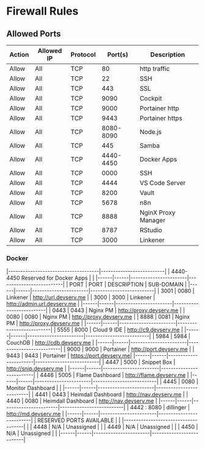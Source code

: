 # Firewall Rules

## Allowed Ports

| Action | Allowed IP | Protocol | Port(s)   | Description         |
|--------|------------|----------|-----------|---------------------|
| Allow  | All        | TCP      | 80        | http traffic        |
| Allow  | All        | TCP      | 22        | SSH                 |
| Allow  | All        | TCP      | 443       | SSL                 |
| Allow  | All        | TCP      | 9090      | Cockpit             |
| Allow  | All        | TCP      | 9000      | Portainer http      |
| Allow  | All        | TCP      | 9443      | Portainer https     |
| Allow  | All        | TCP      | 8080-8090 | Node.js             |
| Allow  | All        | TCP      | 445       | Samba               |
| Allow  | All        | TCP      | 4440-4450 | Docker Apps         |
| Allow  | All        | TCP      | 0000      | SSH                 |
| Allow  | All        | TCP      | 4444      | VS Code Server      |
| Allow  | All        | TCP      | 8200      | Vault               |
| Allow  | All        | TCP      | 5678      | n8n                 |
| Allow  | All        | TCP      | 8888      | NginX Proxy Manager |
| Allow  | All        | TCP      | 8787      | RStudio             |
| Allow  | All        | TCP      | 3000      | Linkener            |

### Docker

|-------------------------------------|--------------------------|
| 4440-4450 Reserved for Docker Apps  |                          |
|------|------|-----------------------|--------------------------|
| PORT | PORT | DESCRIPTION           | SUB-DOMAIN               |
|------|------|-----------------------|--------------------------|
| 3001 | 0080 | Linkener              | http://url.devserv.me           |
| 3000 | 3000 | Linkener              | http://admin.url.devserv.me     |
|------|------|-----------------------|--------------------------|
| 0443 | 0443 | Nginx PM              | http://proxy.devserv.me         |
| 0080 | 0080 | Nginx PM              | http://proxy.devserv.me         |
| 8888 | 0081 | Nginx PM              | http://proxy.devserv.me         |
|------|------|-----------------------|--------------------------|
| 5555 | 8000 | Cloud 9 IDE           | http://c9.devserv.me            |
|------|------|-----------------------|--------------------------|
| 5984 | 5984 | CouchDB               | http://cdb.devserv.me           |
|------|------|-----------------------|--------------------------|
| 9000 | 9000 | Portainer             | http://port.devserv.me |
| 9443 | 9443 | Portainer             | https://port.devserv.me|
|------|------|-----------------------|--------------------------|
| 4447 | 5000 | Snippet Box           | http://snip.devserv.me          |
|------|------|-----------------------|--------------------------|
| 4446 | 5005 | Flame Dashboard       | http://flame.devserv.me         |
|------|------|-----------------------|--------------------------|
| 4445 | 0080 | Monitor Dashboard     |                          |
|------|------|-----------------------|--------------------------|
| 4441 | 0443 | Heimdall Dashboard    | http://nav.devserv.me           |
| 4440 | 0080 | Heimdall Dashboard    | http://nav.devserv.me           |
|------|------|-----------------------|--------------------------|
| 4442 : 8080 | dillinger             | http://md.devserv.me            |
|------|------|-----------------------|--------------------------|
| RESERVED PORTS AVAILABLE            |                          |
|-------------------------------------|                          |
| 4448 | N/A  | Unassigned            |                          |
| 4449 | N/A  | Unassigned            |                          |
| 4450 | N/A  | Unassigned            |                          |
|------|------|-----------------------|--------------------------|
